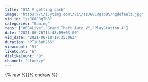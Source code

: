 ```yaml
---
title: "GTA V getting cash"
image: "https:\/\/i.ytimg.com\/vi\/szJG8CRqTb8\/hqdefault.jpg"
vid_id: "szJG8CRqTb8"
categories: "Gaming"
tags: ["#PS4Live","Grand Theft Auto V","PlayStation 4"]
date: "2021-06-26T13:48:09+03:00"
vid_date: "2021-06-18T18:35:06Z"
duration: "PT1H50M26S"
viewcount: "51"
likeCount: "6"
dislikeCount: "0"
channel: "clockzy"
---
```

{% raw %}{% endraw %}
